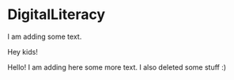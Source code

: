 # DigitalLiteracy
I am adding some text.

Hey kids!

Hello! I am adding here some more text. I also deleted some stuff :)
